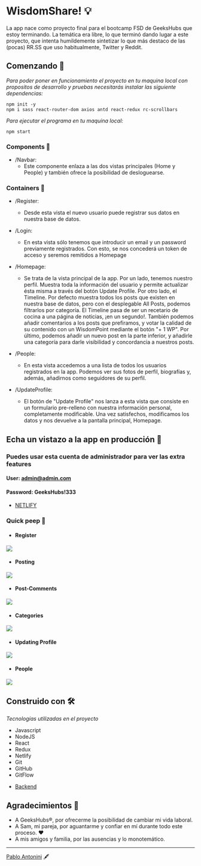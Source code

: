 # WisdomShare! :bulb:

La app nace como proyecto final para el bootcamp FSD de GeeksHubs que estoy terminando.
La temática era libre, lo que terminó dando lugar a este proyecto, que intenta humildemente sintetizar lo que más destaco de las (pocas) RR.SS que uso habitualmente, Twitter y Reddit. 


## Comenzando 🚀

_Para poder poner en funcionamiento el proyecto en tu maquina local con propositos de desarrollo y pruebas necesitarás instalar las siguiente dependencias:_

```
npm init -y
npm i sass react-router-dom axios antd react-redux rc-scrollbars

```
_Para ejecutar el programa en tu maquina local:_

```
npm start

```

### Components 📌
- /Navbar:
    - Este componente enlaza a las dos vistas principales (Home y People) y también ofrece la posibilidad de desloguearse.
    
### Containers 📌
- /Register:
    - Desde esta vista el nuevo usuario puede registrar sus datos en nuestra base de datos.

- /Login:
    - En esta vista sólo tenemos que introducir un email y un password previamente registrados. Con esto, se nos concederá un token de acceso y seremos remitidos a Homepage

- /Homepage:
    - Se trata de la vista principal de la app. Por un lado, tenemos nuestro perfil. Muestra toda la información del usuario y permite actualizar ésta misma a través del botón Update Profile.
    Por otro lado, el Timeline. Por defecto muestra todos los posts que existen en nuestra base de datos, pero con el desplegable All Posts, podemos filtrarlos por categoría. El Timeline pasa de ser un recetario de cocina a una página de noticias, ¡en un segundo!.
    También podemos añadir comentarios a los posts que prefiramos, y votar la calidad de su contenido con un WisdomPoint  mediante el botón "+ 1 WP".
    Por último, podemos añadir un nuevo post en la parte inferior, y añadirle una categoría para darle visibilidad y concordancia a nuestros posts.
    
- /People:
    - En esta vista accedemos a una lista de todos los usuarios registrados en la app. Podemos ver sus fotos de perfil, biografías y, además, añadirnos como seguidores de su perfil.

- /UpdateProfile:
    - El botón de "Update Profile" nos lanza a esta vista que consiste en un formulario pre-relleno con nuestra información personal, completamente modificable. Una vez satisfechos, modificamos los datos y nos devuelve a la pantalla principal, Homepage.


## Echa un vistazo a la app en producción 🚀
### Puedes usar esta cuenta de administrador para ver las extra features 

 #### User: admin@admin.com
 #### Password: GeeksHubs!333

* [NETLIFY](https://wisdomshare.netlify.app/)

### Quick peep :eyes:
- #### Register
![](src/img/Register.gif)

- #### Posting
![](src/img/Posting.gif)

- #### Post-Comments
![](src/img/Post-Comments.gif)

- #### Categories
![](src/img/Categories.gif)

- #### Updating Profile
![](src/img/Updating-profile.gif)

- #### People
![](src/img/People.gif)


## Construido con 🛠️

_Tecnologías utilizadas en el proyecto_

- Javascript
- NodeJS
- React
- Redux
- Netlify
- Git
- GitHub
- GitFlow
* [Backend](https://github.com/Antonini333/WisdomShare-b)


## Agradecimientos 🎁

* A GeeksHubs®, por ofrecerme la posibilidad de cambiar mi vida laboral.
* A Sam, mi pareja, por aguantarme y confiar en mí durante todo este proceso. :hearts:
* A mis amigos y familia, por las ausencias y lo monotemático.



---
[Pablo Antonini](https://github.com/Antonini333) 	:fountain_pen:
